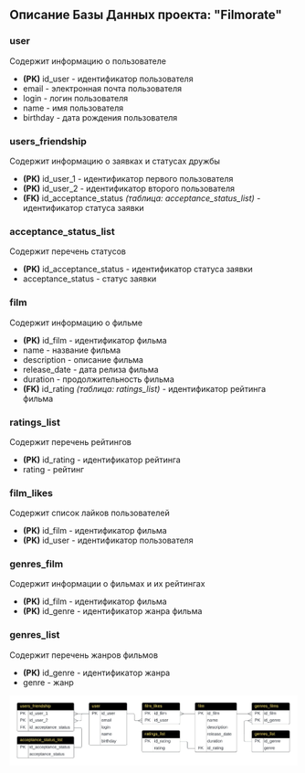 ## Описание Базы Данных проекта: "Filmorate"
### user
Содержит информацию о пользователе
+ **(PK)** id_user - идентификатор пользователя
+ email - электронная почта пользователя
+ login - логин пользователя
+ name - имя пользователя
+ birthday - дата рождения пользователя

### users_friendship
Содержит информацию о заявках и статусах дружбы
+ **(PK)** id_user_1 - идентификатор первого пользователя
+ **(PK)** id_user_2 - идентификатор второго пользователя
+ **(FK)** id_acceptance_status *(таблица: acceptance_status_list)* - идентификатор статуса заявки

### acceptance_status_list
Содержит перечень статусов 
+ **(PK)** id_acceptance_status - идентификатор статуса заявки
+ acceptance_status - статус заявки

### film
Содержит информацию о фильме
+ **(PK)** id_film - идентификатор фильма 
+ name - название фильма
+ description - описание фильма
+ release_date - дата релиза фильма
+ duration - продолжительность фильма
+ **(FK)** id_rating *(таблица: ratings_list)* - идентификатор рейтинга фильма

### ratings_list
Содержит перечень рейтингов
+ **(PK)** id_rating - идентификатор рейтинга
+ rating - рейтинг

### film_likes
Содержит список лайков пользователей 
+ **(PK)** id_film - идентификатор фильма
+ **(PK)** id_user - идентификатор пользователя

### genres_film
Содержит информации о фильмах и их рейтингах
+ **(PK)** id_film - идентификатор фильма
+ **(PK)** id_genre - идентификатор жанра фильма

### genres_list
Содержит перечень жанров фильмов
+ **(PK)** id_genre - идентификатор жанра
+ genre - жанр

![БД проекта](docs/images/FilmorateBD.jpeg)